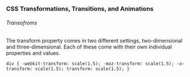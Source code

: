 ### CSS Transformations, Transitions, and Animations

###### Transofroms

The transform property comes in two different settings, two-dimensional and three-dimensional. Each of these come with their own individual properties and values.

`div {
  -webkit-transform: scale(1.5);
     -moz-transform: scale(1.5);
       -o-transform: scale(1.5);
          transform: scale(1.5);
}`
